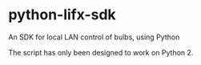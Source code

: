 # python-lifx-sdk
An SDK for local LAN control of bulbs, using Python

The script has only been designed to work on Python 2.

